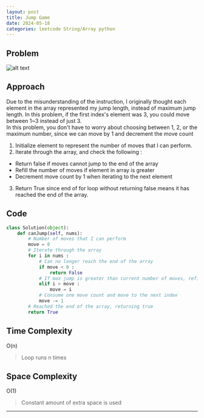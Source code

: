 ```yaml
---
layout: post
title: Jump Game
date: 2024-05-18
categories: leetcode String/Array python
---
```

## Problem
![alt text](/blog/public/img/JumpGame.png)

## Approach
Due to the misunderstanding of the instruction, I originally thought each element in the array represented my jump length, instead of maximum jump length. In this problem, if the first index's element was 3, you could move between 1~3 instead of just 3.  
In this problem, you don't have to worry about choosing between 1, 2, or the maximum number, since we can move by 1 and decrement the move count

1. Initialize element to represent the number of moves that I can perform.
2. Iterate through the array, and check the following :
  - Return false if moves cannot jump to the end of the array
  - Refill the number of moves if element in array is greater
  - Decrement move count by 1 when iterating to the next element
3. Return True since end of for loop without returning false means it has reached the end of the array.

## Code
```python
class Solution(object):
    def canJump(self, nums):
        # Number of moves that I can perform
        move = 0
        # Iterate through the array
        for i in nums :
            # Can no longer reach the end of the array
            if move < 0 :
                return False
            # If max jump is greater than current number of moves, refill the number of moves
            elif i > move :
                move = i
            # Consume one move count and move to the next index
            move -= 1
        # Reached the end of the array, returning true
        return True
```
## Time Complexity
O(n)
> Loop runs n times

## Space Complexity
O(1)
> Constant amount of extra space is used  

---